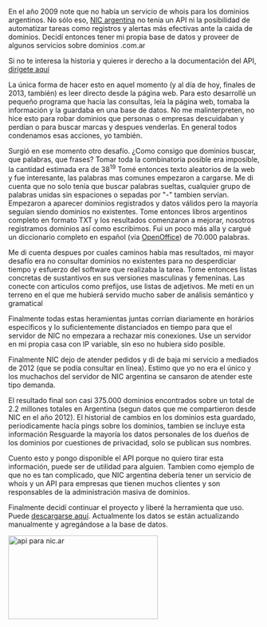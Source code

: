 <html><body><p>En el año 2009 note que no había un servicio de whois para los dominios argentinos. No sólo eso, <a href="http://nic.ar" target="_blank">NIC argentina</a> no tenía un API ni la posibilidad de automatizar tareas como registros y alertas más efectivas ante la caida de dominios. Decidí entonces tener mi propia base de datos y proveer de algunos servicios sobre dominios .com.ar

Si no te interesa la historia y quieres ir derecho a la documentación del API, <a href="http://andresvazquez.com.ar/data/nic-argentina/home/especificaciones" target="_blank">dirígete aquí</a>

La única forma de hacer esto en aquel momento (y al día de hoy, finales de 2013, también) es leer directo desde la página web. Para esto desarrollé un pequeño programa que hacia las consultas, leía la página web, tomaba la información y la guardaba en una base de datos.
No me malinterpreten, no hice esto para robar dominios que personas o empresas descuidaban y perdían o para buscar marcas y despues venderlas. En general todos condenamos esas acciones, yo también.

Surgió en ese momento otro desafío. ¿Como consigo que dominios buscar, que palabras, que frases?
Tomar toda la combinatoria posible era imposible, la cantidad estimada era de 38<sup>19</sup>
Tomé entonces texto aleatorios de la web y fue interesante, las palabras mas comunes empezaron a cargarse. Me di cuenta que no solo tenía que buscar palabras sueltas, cualquier grupo de palabras unidas sin espaciones o sepadas por "-" tambien servían.
Empezaron a aparecer dominios registrados y datos válidos pero la mayoría seguían siendo dominios no existentes.
Tome entonces libros argentinos completo en formato TXT y los resultados comenzaron a mejorar, nosotros registramos dominios así como escribimos.
Fui un poco más alla y cargué un diccionario completo en español (vía <a href="http://www.openoffice.org/es/" target="_blank">OpenOffice</a>) de 70.000 palabras.

Me di cuenta despues por cuales caminos había mas resultados, mi mayor desafío era no consultar dominios no existentes para no desperdiciar tiempo y esfuerzo del software que realizaba la tarea.
Tome entonces listas concretas de sustantivos en sus versiones masculinas y femeninas. Las conecte con articulos como prefijos, use listas de adjetivos.
Me metí en un terreno en el que me hubierá servido mucho saber de análisis semántico y gramatical

Finalmente todas estas heramientas juntas corrían diariamente en horários específicos y lo suficientemente distanciados en tiempo para que el servidor de NIC no empezara a rechazar mis conexiones. Use un servidor en mi propia casa con IP variable, sin eso no hubiera sido posible.

Finalmente NIC dejo de atender pedidos y di de baja mi servicio a mediados de 2012 (que se podía consultar en línea). Estimo que yo no era el único y los muchachos del servidor de NIC argentina se cansaron de atender este tipo demanda.

El resultado final son casi 375.000 dominios encontrados sobre un total de 2.2 millones totales en Argentina (segun datos que me compartieron desde NIC en el año 2012).
El historial de cambios en los dominios esta guardado, periodicamente hacía pings sobre los dominios, tambien se incluye esta información
Resguarde la mayoría los datos personales de los dueños de los dominios por cuestiones de privacidad, solo se publican sus nombres.

Cuento esto y pongo disponible el API porque no quiero tirar esta información, puede ser de utilidad para alguien. Tambien como ejemplo de que no es tan complicado, que NIC argentina debería tener un servicio de whois y un API para empresas que tienen muchos clientes y son responsables de la administración masiva de dominios.

Finalmente decidí continuar el proyecto y liberé la herramienta que uso. Puede <a href="https://github.com/avdata99/nic.ar.scrape" target="_blank">descargarse aquí</a>. Actualmente los datos se están actualizando manualmente y agregándose a la base de datos.

<a href="http://andresvazquez.com.ar/data/nic-argentina/home/especificaciones"><img class="alignleft size-medium wp-image-52" alt="api para nic.ar" src="http://andresvazquez.com.ar/blog/wp-content/uploads/2013/12/nic.ar_-300x168.jpg" width="300" height="168"></a></p></body></html>